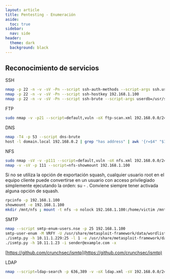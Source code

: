 ```yaml
---
layout: article
title: Pentesting - Enumeración
aside:
  toc: true
sidebar:
  nav: side
header:
  theme: dark
  background: black
---
```


<h2>Reconocimiento de servicios</h2>

<div class="grid">
  <div class="cell cell--20 cell--lg-20 content" id="custom-table-header">SSH</div>
</div>

~~~bash
nmap -p 22 -n -v -sV -Pn --script ssh-auth-methods --script-args ssh.user=root 192.168.1.100
nmap -p 22 -n -v -sV -Pn --script ssh-hostkey 192.168.1.100
nmap -p 22 -n -v -sV -Pn --script ssh-brute --script-args userdb=/usr/share/wordlists/Seclists/Usernames/top-usernames-shortlist.txt,passdb=/usr/share/wordlists/Seclists/Passwords/darkweb2017-top10000.txt 192.168.1.100
~~~

<div class="grid">
  <div class="cell cell--20 cell--lg-20 content" id="custom-table-header">FTP</div>
</div>

~~~bash
sudo nmap -v -p21 --script=default,vuln -oX ftp-scan.xml 192.168.0.0/24
~~~

<div class="grid">
  <div class="cell cell--20 cell--lg-20 content" id="custom-table-header">DNS</div>
</div>

~~~bash
nmap -T4 -p 53 --script dns-brute
host -l domain.local 192.168.0.2 | grep "has address" | awk '{r=$4" "$1 ; print r}'
~~~

<div class="grid">
  <div class="cell cell--20 cell--lg-20 content" id="custom-table-header">NFS</div>
</div>

~~~bash
sudo nmap -sV -v -p111 --script=default,vuln -oX nfs.xml 192.168.0.0/24
nmap -v -sV -p 111 --script=nfs-showmount 192.168.1.100
~~~

Si no se utiliza la opción de exportación squash, cualquier usuario root en el equipo cliente puede convertirse en un usuario con acceso privilegiado simplemente ejecutando la orden: su - . Conviene siempre tener activada alguna opción de squash.

~~~bash
rpcinfo -p 192.168.1.100
showmount -e 192.168.1.100
mkdir /mnt/nfs ; mount -t nfs -o nolock 192.168.1.100:/home/victim /mnt/nfs
~~~

<div class="grid">
  <div class="cell cell--20 cell--lg-20 content" id="custom-table-header">SMTP</div>
</div>

~~~bash
nmap --script smtp-enum-users.nse -p 25 192.168.1.100
smtp-user-enum -M VRFY -U /usr/share/metasploit-framework/data/wordlists/unix_users.txt -t 192.168.1.100
./ismtp.py -h 10.11.1.229:25 -l 1 -e /usr/share/metasploit-framework/data/wordlists/unix_users.txt
./ismtp.py -h 10.11.1.23 -i sender@example.com -x
~~~

[https://github.com/crunchsec/ismtp](https://github.com/crunchsec/ismtp)

<div class="grid">
  <div class="cell cell--20 cell--lg-20 content" id="custom-table-header">LDAP</div>
</div>

~~~bash
nmap --script=ldap-search -p 636,389 -v -oX ldap.xml -sV 192.168.0.0/24
~~~


